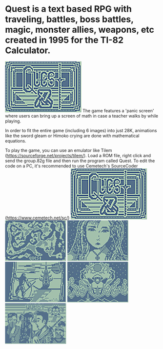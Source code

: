 # Quest is a text based RPG with traveling, battles, boss battles, magic, monster allies, weapons, etc created in 1995 for the TI-82 Calculator. 

![Title Screen](https://github.com/billpottle/Quest/blob/master/image1.jpg)
The game features a 'panic screen' where users can bring up a screen of math in case a teacher walks by while playing. 

In order to fit the entire game (including 6 images) into just 28K, animations like the sword gleam or Himoko crying are done with mathematical equations. 

To play the game, you can use an emulator like Tilem (https://sourceforge.net/projects/tilem/). Load a ROM file, right click and send the group.82g file and then run the program called Quest. To edit the code on a PC, it's recommended to use Cemetech's SourceCoder (https://www.cemetech.net/sc/)
![TitleScreen](https://github.com/billpottle/Quest/blob/master/Pixel%20Art%20Bitmaps/image1.jpg)
![TitleScreen](https://github.com/billpottle/Quest/blob/master/Pixel%20Art%20Bitmaps/image2.jpg)
![TitleScreen](https://github.com/billpottle/Quest/blob/master/Pixel%20Art%20Bitmaps/image3.jpg)
![TitleScreen](https://github.com/billpottle/Quest/blob/master/Pixel%20Art%20Bitmaps/image4.jpg)
![TitleScreen](https://github.com/billpottle/Quest/blob/master/Pixel%20Art%20Bitmaps/image5.jpg)
![TitleScreen](https://github.com/billpottle/Quest/blob/master/Pixel%20Art%20Bitmaps/image6.jpg)
